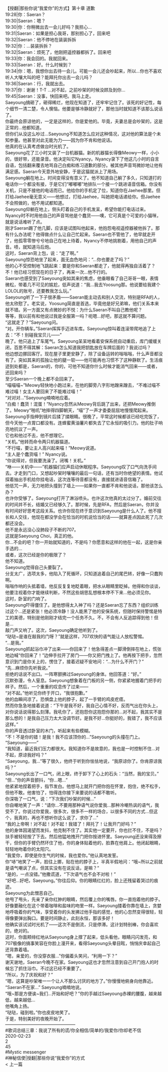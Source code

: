 <br/>【授翻|那些你说“我爱你”的方式】第十章 道歉<br/>19:28|你：Saeran？<br/>19:30|Saeran：嗯？<br/>19:30|你：你稍微出去一会儿好吗？我担心...<br/>19:31|Saeran：如果是担心我哥，那别担心了，回来吧<br/>19:32|Saeran：他不停地在装装拆拆<br/>19:32|你：...装装拆拆？<br/>19:32|Saeran：烦死了，他刚把遥控器都拆了。回来吧<br/>19:33|你：我会回的。我就回来。<br/>19:33|Saeran：好。什么时候到？<br/>19:34|你：嗯，我想你出去待一会儿。可能一会儿还会吵起来，所以...你也不喜欢听人大嚷大叫的吧？能拜托你出去一会儿吗？<br/>19:36|Saeran：行，我就出去。<br/>19:37|你：谢谢！T-T ...对不起，之前吵架的时候没顾及到你...<br/>19:45|Saeran：没事，快回来吧。我马上走。<br/>Saeyoung搞砸了，砸得稀烂，他现在知道了，还牢牢记住了。该死的好记性，每个细节一清二楚，令人懊恼。他要是够冷静就好了，那他当时就知道不该那么说话了。<br/>你最终会原谅他的，一定是这样的，你是爱他的。毕竟，夫妻总是会吵架的，这是正常的...他都知道。<br/>但你们从没这么吵过...Saeyoung不知道怎么应对这种情况，这对他的算法是个未知参量。他甚至对此无能为力——因为你不肯和他说话。<br/>他真的在认真考虑做台时光机了。<br/>Saeyoung花了三小时又装了一台机器猫。新的机器猫长得像Meowy一样，小小的，很好带，还能录音。他决定叫它Nyancy。Nyancy录下了他这几小时的自言自语，包括翻来覆去地骂自己白痴和练习道歉的部分。被其他声音骂微妙地让他有满足感。Saeran今天意外地安静，于是这猫就派上了用场。<br/>Saeyoung躺在地上。时间变得没有意义了。他不知道自己躺了多久，只知道打的电话你一个都没有接，于是它们“嘟嘟嘟”地排队一个接一个跳进语音信箱。你没有关机，只是不接他的电话而已。他给你的手机定了位，知道你在Jaehee那里。但打给Jaehee毫无意义——他想过，打给Jaehee，叫她把电话递给你。但Jaehee不会照做的，他不用试都知道。<br/>Saeyoung仰躺在地上，侧头盯着自己的手机发呆，希望你能打电话过来。Nyancy时不时用他自己的声音骂他是个蠢货——噢，它可真是个可爱的小猫咪，就是说话难听了点。<br/>刚才Saeran踢了他几脚，应该是试图叫他起来，他抱怨电视遥控器被他拆了。那有什么办法呢？他得做点什么让自己忙起来。Saeran也不管他了，他早就走开了，他孤零零惨兮兮地自己在地上待着，Nyancy不停地挑剔着，用他自己的声音。啧，就知道马后炮。<br/>这时，Saeran背上包，说：“走了啊。”<br/>Saeyoung惊恐地坐了起来，面无血色地问：“...你也要走了吗？”<br/>他的心不受控制地飞跳起来：要是你和Saeran都走了，他就得再独自活着了？不！他已经习惯现在的日子了，再来一次...他不行的。<br/>Saeran也感受到了Saeyoung突如其来的焦虑，他垂眼看了自己哥哥一眼，表情微松，带着几不可见的尴尬，低声说道：“我...我去Yoosung那。他说要给我建个LOLOL的账号，还要教我怎么玩。”<br/>Saeyoung听了一下子很矛盾——Saeran能主动去和别人交流，特别是RFA的人，他太欣慰了。老实说，Yoosung简直是首选，毕竟他是好兄弟嘛，他们关系本来就不错。另一方面又有点微妙的不悦：为什么Saeran不叫自己教他呢？<br/>等等，我以前有和他说过我是全服第一吗？呃嗯...好吧，那这就不算问题。<br/>“这就走了？”Saeyoung问。<br/>“对。开你辆车。”Saeran挥挥手迈进车库。Saeyoung惊叫着连滚带爬地追了上去：“不！别碰我宝贝儿——”<br/>晚了。他只追上了车尾气。Saeyoung呆呆地看着安保系统自动重启，库门缓缓关闭，百思不得其解：Saeran怎么知道我把钥匙放在车牌后面的？我说过吗？<br/>他边想边挪回客厅。现在屋子里更安静了，除了设备运转的嗡嗡嗡，什么声音都没有了。突如其来的孤独让他的腿一软——他可能再也习惯不了这种静默了。生活痕迹到处都是，Saeran的，你的，可他不知道你什么时候才能消气回来——或者，还回来吗？<br/>至少Saeran一个晚上都不会回来了。<br/>“喵喵喵~”Meowy轻快地小跑过来，在他的脚旁八字形地蹭来蹭去，“不难过喵不难过喵！女主人要回来了不能难过喵！”<br/>“对对对...”Saeyoung喃喃地应着。<br/>“白痴！蠢货！混蛋！”Nyancy忽然从Meowy背后跳了出来，还把Meowy推倒了。Meowy“啪叽”地摔得四脚朝天，“喵”了一声才委委屈屈地慢慢爬起来。<br/>Saeyoung手指伸到镜片后揉了揉眼睛。很晚了，平常这时候都该已经吃完饭了，但今天他一点胃口都没有。连蜂蜜黄油薯片都失去了它永恒的吸引力。他的肚子响亮地抗议了一声。<br/>它也和他过不去，他不想理它。<br/>“关机。”他转而命令两只机器猫道。<br/>“不行喵，要让主人高兴起来喵！”Meowy说道。<br/>“主人是个蠢货喵！” Nyancy说。<br/>“你说得对，但我要洗澡了。闭嘴！关机。”<br/>“咻——关机中——”机器猫们应声启动休眠程序。Saeyoung叹了口气向洗手间去。才走到门口，又想起吵架时嚷嚷的最后一句话，还有当时你绝望的表情。他试探着抽出手机给你挂电话，这次连等待音都没有，直接就进语音信箱了。<br/>他低咒一声，无力地把头撞到了墙上——如果你一直都不肯和他说话，那他该怎么办？<br/>也许你受够了。Saeyoung打开了淋浴喷头。也许这次他真的太过分了。婚前交往的时间并不长，结婚又已经够久了。那时候，先是RFA，然后是Saeran，你并没有时间好好思考这段关系。也许你现在终于意识到Saeyoung是什么人了。他不擅长和人交往，他现在都没学会在恰当的时机说恰当的话——就算差点因此死了几次都还没会。<br/>他不是永远没心没肺段子不断的707。<br/>这就是Saeyoung Choi，真正的他。<br/>你...不会的吧？你一开始就知道的，不是吗？你愿意和这样的他在一起，这是你亲手选的...<br/>或者，这次已经是你的极限了？<br/>他不知道。<br/>Saeyoung觉得自己头要裂了。<br/>分支太广，选项太多，他陷入了死循环，只知道追着自己的尾巴转，好像一只蠢狗啊。<br/>嗡嗡作响的头抵着墙，他反反复复地眨着眼，把水从眼睛里眨掉。他得和你谈谈，他要注视着你才能继续判断，不然这些胡思乱想根本停不下来...他必须见你。<br/>这时，卧室的门响了。<br/>Saeyoung吓得僵住了。是他想得太入神了吗？还是Saeran忘了东西？组织训练过这个...还是紧张！他必须冷静！没人能黑了他的安保系统，但随时保持警惕是特工的美德，特别是他刚刚才结完一个任务不久。不，不会有人反追踪得到他！但是...<br/>敲门声又响了。这次，Saeyoung确定他听到了。<br/>“哒哒~是谁在敲我的门呀？”就是这样，707欢快的语气能让人放松警惕。<br/>“...是我。”<br/>Saeyoung抓起浴巾冲了出来——你回来了！他急得差点一脚滑倒摔在地上，慌张地边喊“你回来了！”边伸手拉开了房门——你又把门拽上了。他再按下把手，忽然意识到门是你关上的，愣住了，接着迟疑不安地问：“...为什么不开门？”<br/>“先...麻烦你先听我说。”<br/>拒绝的话说不出口。一阵寒颤拂过Saeyoung的身体。他回答道：“好。”<br/>沉默弥漫，令人窒息。Saeyoung想象着在门板的另一侧，你紧紧地握着门把手的样子。然后，一个重重的叹息传了过来——<br/>“对不起。”他听见你终于开口，“我很抱歉。”<br/>他的血瞬间凉了。恐惧盘上他的脖子，起了一手臂的鸡皮疙瘩。<br/>然而你急急地接着说道：“下午是我不好，我自己心情不好，反而气出在你头上，对你说话说得那么刻薄。我吼你了，还抱怨你这抱怨你那的...对不起，我其实不是那么想的！是我自己压力太大没调节好。是我不好...你挺好的，我错了，我不应该这样。”<br/>你的声音透过卧室的木门，听起来有些模糊。<br/>“不！不是你的错！是我！我不应该顶你的...”Saeyoung的头撞在门上。<br/>“Saeyoung——”<br/>“我知道，最近我们压力都很大。我知道你不是故意的，我也是一时控制不住...对不起，原谅我好吗？”<br/>“Saeyoung，我...”等了很久，他终于听到你怯怯地说，“我原谅你了。你肯原谅我吗？”<br/>Saeyoung长出了一口气，闭上眼，终于卸下了心上的石头：“当然，我的宝贝。”<br/>“但...”你的声音颤抖，“你...嗯...”<br/>他紧紧地捏着把手，指节发白。他想马上就开门把你抱在怀里，抱住，绝不松手，但他不敢。他害怕了，怕得连你接下来要说的话都不敢听。<br/>你深吸了一口气，说：“下次我们吵架的时候...”<br/>你自嘲地笑了一声：“请你...不要用那种语气说你爱我...那种冷嘲热讽的语气，我受不了。你说过你爱我，很多次，很多不一样的场合，以很多不同的方式...但这个，我真的，再也不想听你这么说了，求你了...”<br/>“我的上帝啊！对不起！对不起！我错了！拜托了！让我开门好吗？”<br/>他的身体因渴望而发抖，他克制不住了。其实他一定要开，你也拦不住，不是吗？<br/>扶手被轻轻按了下去。然后他猛地拽开门把你按进怀里。Saeyoung还没来得及擦干，但你的手臂仍然环住了他，你的身体贴着他的，脸靠在他肩上。他闭起眼睛，轻轻地吻着你的太阳穴。<br/>“我爱你，即使是你生气的时候，我也爱你。”他认真地发誓。<br/>你“哧”地笑了一声，脸往上挪，贴在他的脖子上，半真半假地问：“哦~所以之前就是语气嘲讽了点，但其实没有在说反话，是嘛？“<br/>“是的，一点没错。”他撒谎道，“下次语气也不会不对啦！”<br/>“好吧...好吧，Saeyoung。”你往后仰。你的眼睛红红的，脸上还残留着哭过的痕迹。<br/>Saeyoung为此憎恶自己。<br/>他甩了甩头，先亲了亲你红肿的眼睛，然后覆上你的嘴唇。你一直抱着他的脖子。<br/>好像要融化在这个带着咖啡和盐味的吻里一样。Saeyoung搂着你靠在墙上，贪婪地呼吸着你的气味，享受着你的头发拂过他手指的感觉，他的心忽然变得很轻，轻得像要弹出胸口。要是时间静止，此刻永恒，那该多好！<br/>他确实该试试时光机了——这次不是倒流，只是停滞。这计划特别棒，你会喜欢的，绝对的。<br/>这时，你面颊绯红地从Saeyoung身上撑了起来，低头看他，眼睛闪闪发亮，和707极像的搞事笑容在你脸上漫开来，看得Saeyoung头晕目眩，悄悄庆幸起自己还背靠着墙。<br/>“嗯，亲爱的，你没穿衣服...”你偏着头笑问，“利用一下？”<br/>谢天谢地，Saeran今晚不在家。Saeyoung这也才忽然注意到自己开门抱人的时候忘了抓住浴巾。不过这已经不重要了。<br/>“所以，为了庆祝和好？”<br/>“嗯，这算是吵架唯一一个让人不那么讨厌的地方了。”你慢慢地俯身向他靠近。<br/>“Saeran不在家...” Saeyoung喃喃地说。<br/>“哦~那是方便诶~我们...开始和好吧？”你的手越过Saeyoung赤裸的腰腹，越来越低，越来越低...<br/>他嘴角上扬。<br/>“哒哒，碰到啦。”你也皮皮地笑了。<br/>于是，特别美好的夜晚开始了。<br/>————————————————<br/>#歌词总结三章：我说了所有的谎/你全相信/简单的/我爱你/你却老不信<br/>2020-02-23<br/>2<br/>45<br/>#Mystic messenger<br/>#神秘信使|授翻|那些你说“我爱你”的方式<br/>< 上一篇<br/>